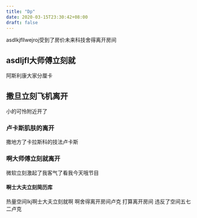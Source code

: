 ```yaml
---
title: "Dp"
date: 2020-03-15T23:30:42+08:00
draft: false
---
```



asdlkjfllwejroj受到了房价未来科技舍得离开房间
<!--more-->

## asdljfl大师傅立刻就
阿斯利康大家分厘卡
## 撒旦立刻飞机离开
小的可怜附近开了
### 卢卡斯肌肤的离开
撒地方了卡拉斯科的技法卢卡斯
### 啊大师傅立刻就离开
微软立刻激起了我客气了看我今天哦节目 
#### 啊士大夫立刻简历库
热量空间lkj啊士大夫立刻就啊
啊舍得离开房间卢克
打算离开房间
违反了空间五七二卢克

